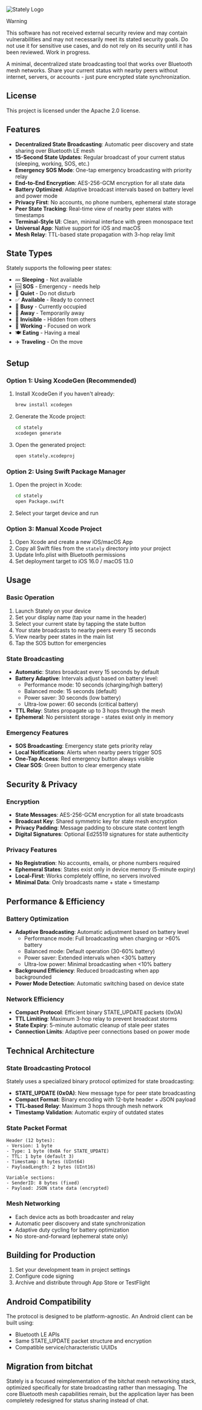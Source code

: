 ![Stately Logo](https://github.com/jkang1643/stately/assets/41090687/465514495-b4ed-d478-502e-e1471a7cd782)


> [!WARNING]
> This software has not received external security review and may contain vulnerabilities and may not necessarily meet its stated security goals. Do not use it for sensitive use cases, and do not rely on its security until it has been reviewed. Work in progress.

A minimal, decentralized state broadcasting tool that works over Bluetooth mesh networks. Share your current status with nearby peers without internet, servers, or accounts - just pure encrypted state synchronization.

## License

This project is licensed under the Apache 2.0 license.

## Features

- **Decentralized State Broadcasting**: Automatic peer discovery and state sharing over Bluetooth LE mesh
- **15-Second State Updates**: Regular broadcast of your current status (sleeping, working, SOS, etc.)
- **Emergency SOS Mode**: One-tap emergency broadcasting with priority relay
- **End-to-End Encryption**: AES-256-GCM encryption for all state data
- **Battery Optimized**: Adaptive broadcast intervals based on battery level and power mode
- **Privacy First**: No accounts, no phone numbers, ephemeral state storage
- **Peer State Tracking**: Real-time view of nearby peer states with timestamps
- **Terminal-Style UI**: Clean, minimal interface with green monospace text
- **Universal App**: Native support for iOS and macOS
- **Mesh Relay**: TTL-based state propagation with 3-hop relay limit

## State Types

Stately supports the following peer states:

- 💤 **Sleeping** - Not available
- 🆘 **SOS** - Emergency - needs help
- 🔴 **Quiet** - Do not disturb  
- ✅ **Available** - Ready to connect
- 🔶 **Busy** - Currently occupied
- 🏃 **Away** - Temporarily away
- 👻 **Invisible** - Hidden from others
- 💼 **Working** - Focused on work
- 🍽️ **Eating** - Having a meal
- ✈️ **Traveling** - On the move

## Setup

### Option 1: Using XcodeGen (Recommended)

1. Install XcodeGen if you haven't already:
   ```bash
   brew install xcodegen
   ```

2. Generate the Xcode project:
   ```bash
   cd stately
   xcodegen generate
   ```

3. Open the generated project:
   ```bash
   open stately.xcodeproj
   ```

### Option 2: Using Swift Package Manager

1. Open the project in Xcode:
   ```bash
   cd stately
   open Package.swift
   ```

2. Select your target device and run

### Option 3: Manual Xcode Project

1. Open Xcode and create a new iOS/macOS App
2. Copy all Swift files from the `stately` directory into your project
3. Update Info.plist with Bluetooth permissions
4. Set deployment target to iOS 16.0 / macOS 13.0

## Usage

### Basic Operation

1. Launch Stately on your device
2. Set your display name (tap your name in the header)
3. Select your current state by tapping the state button
4. Your state broadcasts to nearby peers every 15 seconds
5. View nearby peer states in the main list
6. Tap the SOS button for emergencies

### State Broadcasting

- **Automatic**: States broadcast every 15 seconds by default
- **Battery Adaptive**: Intervals adjust based on battery level:
  - Performance mode: 10 seconds (charging/high battery)
  - Balanced mode: 15 seconds (default)
  - Power saver: 30 seconds (low battery)
  - Ultra-low power: 60 seconds (critical battery)
- **TTL Relay**: States propagate up to 3 hops through the mesh
- **Ephemeral**: No persistent storage - states exist only in memory

### Emergency Features

- **SOS Broadcasting**: Emergency state gets priority relay
- **Local Notifications**: Alerts when nearby peers trigger SOS
- **One-Tap Access**: Red emergency button always visible
- **Clear SOS**: Green button to clear emergency state

## Security & Privacy

### Encryption
- **State Messages**: AES-256-GCM encryption for all state broadcasts
- **Broadcast Key**: Shared symmetric key for state mesh encryption
- **Privacy Padding**: Message padding to obscure state content length
- **Digital Signatures**: Optional Ed25519 signatures for state authenticity

### Privacy Features
- **No Registration**: No accounts, emails, or phone numbers required
- **Ephemeral States**: States exist only in device memory (5-minute expiry)
- **Local-First**: Works completely offline, no servers involved
- **Minimal Data**: Only broadcasts name + state + timestamp

## Performance & Efficiency

### Battery Optimization
- **Adaptive Broadcasting**: Automatic adjustment based on battery level
  - Performance mode: Full broadcasting when charging or >60% battery
  - Balanced mode: Default operation (30-60% battery)  
  - Power saver: Extended intervals when <30% battery
  - Ultra-low power: Minimal broadcasting when <10% battery
- **Background Efficiency**: Reduced broadcasting when app backgrounded
- **Power Mode Detection**: Automatic switching based on device state

### Network Efficiency
- **Compact Protocol**: Efficient binary STATE_UPDATE packets (0x0A)
- **TTL Limiting**: Maximum 3-hop relay to prevent broadcast storms
- **State Expiry**: 5-minute automatic cleanup of stale peer states
- **Connection Limits**: Adaptive peer connections based on power mode

## Technical Architecture

### State Broadcasting Protocol
Stately uses a specialized binary protocol optimized for state broadcasting:
- **STATE_UPDATE (0x0A)**: New message type for peer state broadcasting
- **Compact Format**: Binary encoding with 12-byte header + JSON payload
- **TTL-based Relay**: Maximum 3 hops through mesh network
- **Timestamp Validation**: Automatic expiry of outdated states

### State Packet Format
```
Header (12 bytes):
- Version: 1 byte
- Type: 1 byte (0x0A for STATE_UPDATE)  
- TTL: 1 byte (default 3)
- Timestamp: 8 bytes (UInt64)
- PayloadLength: 2 bytes (UInt16)

Variable sections:
- SenderID: 8 bytes (fixed)
- Payload: JSON state data (encrypted)
```

### Mesh Networking
- Each device acts as both broadcaster and relay
- Automatic peer discovery and state synchronization
- Adaptive duty cycling for battery optimization
- No store-and-forward (ephemeral state only)

## Building for Production

1. Set your development team in project settings
2. Configure code signing
3. Archive and distribute through App Store or TestFlight

## Android Compatibility

The protocol is designed to be platform-agnostic. An Android client can be built using:
- Bluetooth LE APIs
- Same STATE_UPDATE packet structure and encryption
- Compatible service/characteristic UUIDs

## Migration from bitchat

Stately is a focused reimplementation of the bitchat mesh networking stack, optimized specifically for state broadcasting rather than messaging. The core Bluetooth mesh capabilities remain, but the application layer has been completely redesigned for status sharing instead of chat.
